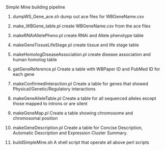 Simple Mine building pipeline

1. dumpWS_Gene_ace.sh
dump out ace files for WBGeneName.csv

2. make_WBGene_table.pl
create WBGeneName.csv from the ace files

3. makeRNAiAllelePheno.pl
create RNAi and Allele phenotype table

4. makeGeneTissueLifeStage.pl
create tissue and life stage table 

5. makeHomologDiseaseAssociation.pl
create disease association and human homolog table

6. getGeneReference.pl
Create a table with WBPaper ID and PubMed ID for each gene

7. makeConfirmedInteraction.pl
Create a table for genes that showed Physical/Genetic/Regulatory interactions

8. makeGeneAlleleTable.pl
Create a table for all sequenced alleles except those mapped to introns or are silent

9. makeGeneMap.pl
Create a table showing chromosome and chromosomal position

10. makeGeneDescription.pl
Create a table for Concise Description, Automatic Description and Expression Cluster Summary.

11. buildSimpleMine.sh
A shell script that operate all above perl scripts
